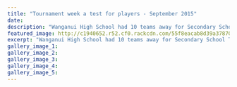 ```yaml
---
title: "Tournament week a test for players - September 2015"
date: 
description: "Wanganui High School had 10 teams away for Secondary School Tournament Week throughout New Zealand."
featured_image: http://c1940652.r52.cf0.rackcdn.com/55f8eacab8d39a37870008d4/Tourny-week-write-up-from-MUL.-2015.jpg
excerpt: "Wanganui High School had 10 teams away for Secondary School Tournament Week throughout New Zealand."
gallery_image_1: 
gallery_image_2: 
gallery_image_3: 
gallery_image_4: 
gallery_image_5: 
---
```

